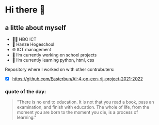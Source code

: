 # Hi there 👋
## a little about myself
- :student: HBO ICT
- :school: Hanze Hogeschool
- :globe_with_meridians: ICT management
- 🔭 I’m currently working on school projects
- 🌱 I’m currently learning python, html, css

Repository where I worked on with other contrubuters:
- [x] https://github.com/Easterbun/AI-4-op-een-rij-project-2021-2022


### quote of the day:
>"There is no end to education. It is not that you read a book, pass an examination, and finish with education. 
The whole of life, from the moment you are born to the moment you die, is a process of learning."
